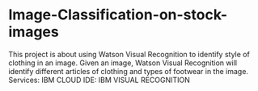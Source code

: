 # Image-Classification-on-stock-images
This project is about using Watson Visual Recognition to identify style of clothing in an image. Given an image, Watson Visual Recognition will identify different articles of clothing and types of footwear in the image. Services: IBM CLOUD IDE: IBM VISUAL RECOGNITION
